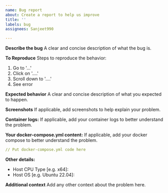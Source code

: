 ```yaml
---
name: Bug report
about: Create a report to help us improve
title: ''
labels: bug
assignees: Sanjeet990

---
```


**Describe the bug**
A clear and concise description of what the bug is.

**To Reproduce**
Steps to reproduce the behavior:
1. Go to '...'
2. Click on '....'
3. Scroll down to '....'
4. See error

**Expected behavior**
A clear and concise description of what you expected to happen.

**Screenshots**
If applicable, add screenshots to help explain your problem.

**Container logs:**
If applicable, add your container logs to better understand the problem.

**Your docker-compose.yml content:**
If applicable, add your docker compose to better understand the problem.
```yaml
// Put docker-compose.yml code here
```

**Other details:**
 - Host CPU Type [e.g. x64]: 
 - Host OS [e.g. Ubuntu 22.04]: 

**Additional context**
Add any other context about the problem here.
